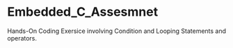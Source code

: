 # Embedded_C_Assesmnet
Hands-On Coding Exersice involving Condition and Looping Statements and operators.
